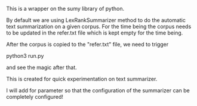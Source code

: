 This is a wrapper on the sumy library of python.

By default we are using LexRankSummarizer method to do the automatic text summarization on a given corpus.
For the time being the corpus needs to be updated in the refer.txt file which is kept empty for the time being.

After the corpus is copied to the "refer.txt" file,
we need to trigger

python3 run.py

and see the magic after that.

This is created for quick experimentation on text summarizer.

I will add for parameter so that the configuration of the summarizer can be completely configured!
